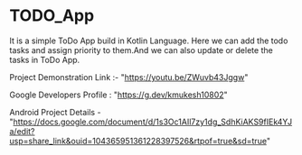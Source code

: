 # TODO_App
It is a simple ToDo App build in Kotlin Language.
Here we can add the todo tasks and assign priority to them.And we can also update or delete the tasks in ToDo App.

Project Demonstration Link :- "https://youtu.be/ZWuvb43Jggw"

Google Developers Profile : "https://g.dev/kmukesh10802"

Android Project Details - "https://docs.google.com/document/d/1s3Oc1AIl7zy1dg_SdhKiAKS9fIEk4YJa/edit?usp=share_link&ouid=104365951361228397526&rtpof=true&sd=true"


